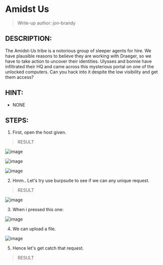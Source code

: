 # Amidst Us
> Write-up author: jon-brandy
## DESCRIPTION:
The Amidst-Us tribe is a notorious group of sleeper agents for hire. We have plausible reasons to believe they are working with Draeger, 
so we have to take action to uncover their identities. Ulysses and bonnie have infiltrated their HQ and came across this mysterious portal on one of the unlocked computers. 
Can you hack into it despite the low visibility and get them access?
## HINT:
- NONE
## STEPS:
1. First, open the host given.

> RESULT

![image](https://user-images.githubusercontent.com/70703371/211488623-a203a13e-e6e9-46cc-8a78-d03b8c1ab8a7.png)


![image](https://user-images.githubusercontent.com/70703371/211488698-ca2d8bed-a978-4fab-9011-3e887bbe1ef9.png)


![image](https://user-images.githubusercontent.com/70703371/211488806-a388f2dd-a113-418e-8c00-59e21a511420.png)


2. Hmm.. Let's try use burpsuite to see if we can any unique request.

> RESULT

![image](https://user-images.githubusercontent.com/70703371/211489188-8dcb5d73-172c-4eee-bb8c-7fe0a8075159.png)


3. When i pressed this one:

![image](https://user-images.githubusercontent.com/70703371/211499478-4d6ac1ee-f261-4a9b-b154-911e35849bd5.png)


4. We can upload a file.

![image](https://user-images.githubusercontent.com/70703371/211499558-fac26588-b305-450c-bfba-1a0e3667100e.png)


5. Hence let's get catch that request.

> RESULT



